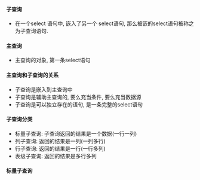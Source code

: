 #### 子查询

- 在一个select 语句中, 嵌入了另一个 select语句, 那么被嵌的select语句被称之为子查询语句.

#### 主查询
- 主查询的对象, 第一条select语句

#### 主查询和子查询的关系
- 子查询是嵌入到主查询中
- 子查询是辅助主查询的, 要么充当条件, 要么充当数据源
- 子查询是可以独立存在的语句, 是一条完整的select语句

#### 子查询分类
- 标量子查询: 子查询返回的结果是一个数据(一行一列)
- 列子查询: 返回的结果是一列(一列多行)
- 行子查询: 返回的结果是一行(一行多列)
- 表级子查询: 返回的结果是多行多列

#### 标量子查询
